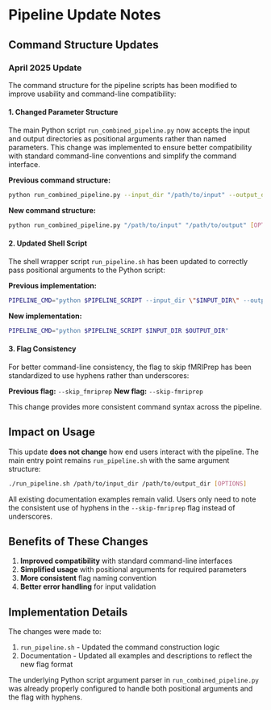 # Pipeline Update Notes

## Command Structure Updates

### April 2025 Update

The command structure for the pipeline scripts has been modified to improve usability and command-line compatibility:

#### 1. Changed Parameter Structure

The main Python script `run_combined_pipeline.py` now accepts the input and output directories as positional arguments rather than named parameters. This change was implemented to ensure better compatibility with standard command-line conventions and simplify the command interface.

**Previous command structure:**
```bash
python run_combined_pipeline.py --input_dir "/path/to/input" --output_dir "/path/to/output" [OPTIONS]
```

**New command structure:**
```bash
python run_combined_pipeline.py "/path/to/input" "/path/to/output" [OPTIONS]
```

#### 2. Updated Shell Script

The shell wrapper script `run_pipeline.sh` has been updated to correctly pass positional arguments to the Python script:

**Previous implementation:**
```bash
PIPELINE_CMD="python $PIPELINE_SCRIPT --input_dir \"$INPUT_DIR\" --output_dir \"$OUTPUT_DIR\""
```

**New implementation:**
```bash
PIPELINE_CMD="python $PIPELINE_SCRIPT $INPUT_DIR $OUTPUT_DIR"
```

#### 3. Flag Consistency

For better command-line consistency, the flag to skip fMRIPrep has been standardized to use hyphens rather than underscores:

**Previous flag:** `--skip_fmriprep`
**New flag:** `--skip-fmriprep`

This change provides more consistent command syntax across the pipeline.

## Impact on Usage

This update **does not change** how end users interact with the pipeline. The main entry point remains `run_pipeline.sh` with the same argument structure:

```bash
./run_pipeline.sh /path/to/input_dir /path/to/output_dir [OPTIONS]
```

All existing documentation examples remain valid. Users only need to note the consistent use of hyphens in the `--skip-fmriprep` flag instead of underscores.

## Benefits of These Changes

1. **Improved compatibility** with standard command-line interfaces
2. **Simplified usage** with positional arguments for required parameters
3. **More consistent** flag naming convention 
4. **Better error handling** for input validation

## Implementation Details

The changes were made to:
1. `run_pipeline.sh` - Updated the command construction logic
2. Documentation - Updated all examples and descriptions to reflect the new flag format

The underlying Python script argument parser in `run_combined_pipeline.py` was already properly configured to handle both positional arguments and the flag with hyphens. 